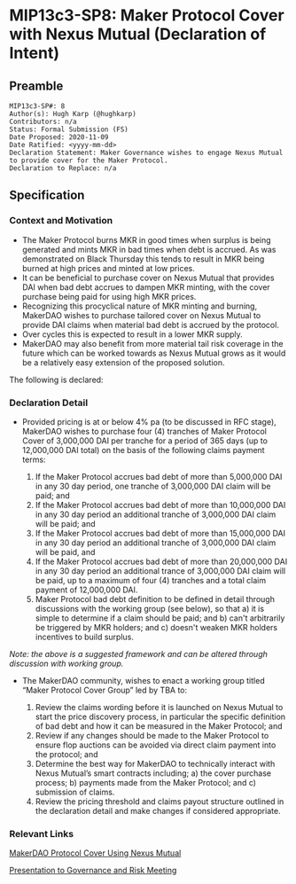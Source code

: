 # MIP13c3-SP8: Maker Protocol Cover with Nexus Mutual (Declaration of Intent)

## Preamble

    MIP13c3-SP#: 8
    Author(s): Hugh Karp (@hughkarp)
    Contributors: n/a
    Status: Formal Submission (FS)
    Date Proposed: 2020-11-09
    Date Ratified: <yyyy-mm-dd>
    Declaration Statement: Maker Governance wishes to engage Nexus Mutual to provide cover for the Maker Protocol.
    Declaration to Replace: n/a

## Specification

### Context and Motivation

* The Maker Protocol burns MKR in good times when surplus is being generated and mints MKR in bad times when debt is accrued. As was demonstrated on Black Thursday this tends to result in MKR being burned at high prices and minted at low prices.
* It can be beneficial to purchase cover on Nexus Mutual that provides DAI when bad debt accrues to dampen MKR minting, with the cover purchase being paid for using high MKR prices.
* Recognizing this procyclical nature of MKR minting and burning, MakerDAO wishes to purchase tailored cover on Nexus Mutual to provide DAI claims when material bad debt is accrued by the protocol.
* Over cycles this is expected to result in a lower MKR supply.
* MakerDAO may also benefit from more material tail risk coverage in the future which can be worked towards as Nexus Mutual grows as it would be a relatively easy extension of the proposed solution.

The following is declared:

### Declaration Detail

* Provided pricing is at or below 4% pa (to be discussed in RFC stage), MakerDAO wishes to purchase four (4) tranches of Maker Protocol Cover of 3,000,000 DAI per tranche for a period of 365 days (up to 12,000,000 DAI total) on the basis of the following claims payment terms:

  1. If the Maker Protocol accrues bad debt of more than 5,000,000 DAI in any 30 day period, one tranche of 3,000,000 DAI claim will be paid; and
  2. If the Maker Protocol accrues bad debt of more than 10,000,000 DAI in any 30 day period an additional tranche of 3,000,000 DAI claim will be paid; and
  3. If the Maker Protocol accrues bad debt of more than 15,000,000 DAI in any 30 day period an additional tranche of 3,000,000 DAI claim will be paid, and
  4. If the Maker Protocol accrues bad debt of more than 20,000,000 DAI in any 30 day period an additional trance of 3,000,000 DAI claim will be paid, up to a maximum of four (4) tranches and a total claim payment of 12,000,000 DAI.
  5. Maker Protocol bad debt definition to be defined in detail through discussions with the working group (see below), so that a) it is simple to determine if a claim should be paid; and b) can't arbitrarily be triggered by MKR holders; and c) doesn't weaken MKR holders incentives to build surplus.

*Note: the above is a suggested framework and can be altered through discussion with working group.*

* The MakerDAO community, wishes to enact a working group titled “Maker Protocol Cover Group” led by TBA to:

  1. Review the claims wording before it is launched on Nexus Mutual to start the price discovery process, in particular the specific definition of bad debt and how it can be measured in the Maker Protocol; and
  2. Review if any changes should be made to the Maker Protocol to ensure flop auctions can be avoided via direct claim payment into the protocol; and
  3. Determine the best way for MakerDAO to technically interact with Nexus Mutual’s smart contracts including;     a) the cover purchase process;  b) payments made from the Maker Protocol; and     c) submission of claims.
  4. Review the pricing threshold and claims payout structure outlined in the declaration detail and make changes if considered appropriate.

### Relevant Links

[MakerDAO Protocol Cover Using Nexus Mutual](https://forum.makerdao.com/t/makerdao-protocol-cover-using-nexus-mutual/4761)

[Presentation to Governance and Risk Meeting](https://youtu.be/0v3E_kpLxFg?t=3066)
